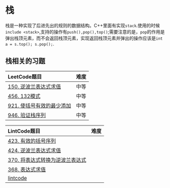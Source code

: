 # 栈

栈是一种实现了后进先出的规则的数据结构。C++里面有实现`stack`.使用的时候`include <stack>`,支持的操作有`push(),pop(),top()`;需要注意的是，`pop`的作用是弹出栈顶元素，而不会返回栈顶元素，实现返回栈顶元素并弹出的操作应该是`int a = s.top(); s.pop();`.

## 栈相关的习题


|LeetCode题目                                 | 难度  |
|:--------------------------------------------|:-----:|
[150. 逆波兰表达式求值](../leetcode/150/readme.md)| 中等
[456. 132模式](../leetcode/456/readme.md) | 中等
[921. 使括号有效的最少添加](../leetcode/921/readme.md) | 中等
[946. 验证栈序列](../leetcode/946/readme.md) | 中等


|LintCode题目|难度
|:--------------------------------------------|:-----:|
[423. 有效的括号序列](../lintcode/423/readme.md)|
[424. 逆波兰表达式求值](../lintcode/424/readme.md)|
[370. 将表达式转换为逆波兰表达式](../lintcode/370/readme.md)|
[368. 表达式求值](../lintcode/368/readme.md)|
[lintcode](../lintcode/stack.md)|

